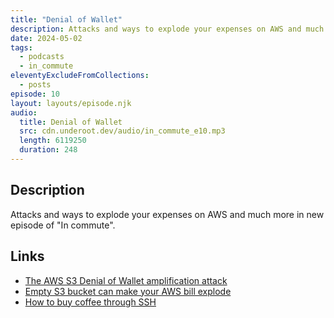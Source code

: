 ```yaml
---
title: "Denial of Wallet"
description: Attacks and ways to explode your expenses on AWS and much more in new episode of "In commute".
date: 2024-05-02
tags:
  - podcasts
  - in_commute
eleventyExcludeFromCollections:
  - posts
episode: 10
layout: layouts/episode.njk
audio:
  title: Denial of Wallet
  src: cdn.underoot.dev/audio/in_commute_e10.mp3
  length: 6119250
  duration: 248
---
```


## Description
Attacks and ways to explode your expenses on AWS and much more in new episode of "In commute".

## Links
- <a href="https://blog.limbus-medtec.com/the-aws-s3-denial-of-wallet-amplification-attack-bc5a97cc041d" target="_blank">The AWS S3 Denial of Wallet amplification attack</a>
- <a href="https://medium.com/@maciej.pocwierz/how-an-empty-s3-bucket-can-make-your-aws-bill-explode-934a383cb8b1" target="_blank">Empty S3 bucket can make your AWS bill explode</a>
- <a href="https://www.terminal.shop/faq" target="_blank">How to buy coffee through SSH</a>
